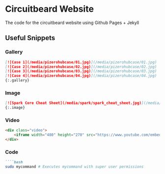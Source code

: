 # Circuitbeard Website

The code for the circuitbeard website using Github Pages + Jekyll

## Useful Snippets

### Gallery

````markdown
[![Case 1](/media/pizerohubcase/01.jpg)](/media/pizerohubcase/01.jpg)
[![Case 2](/media/pizerohubcase/02.jpg)](/media/pizerohubcase/02.jpg)
[![Case 3](/media/pizerohubcase/03.jpg)](/media/pizerohubcase/03.jpg)
[![Case 4](/media/pizerohubcase/04.jpg)](/media/pizerohubcase/04.jpg)
{:.gallery}
````

### Image

````markdown
[![Spark Core Cheat Sheet](/media/spark/spark_cheat_sheet.jpg)](/media/spark/spark-core-cheat-sheet-v1-1.pdf)
{:.image}
````

### Video

````markdown
<div class="video">
    <iframe width="480" height="270" src="https://www.youtube.com/embed/DuT_CHWoQ_M?feature=oembed" frameborder="0" allowfullscreen></iframe>
</div>
````

### Code

````markdown
````bash
sudo mycommand # Executes mycommand with super user permissions
````
````
